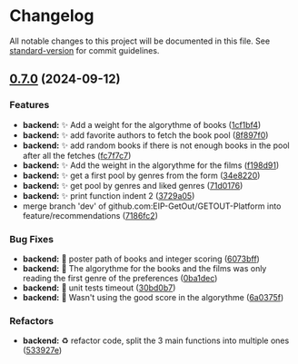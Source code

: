 # Changelog

All notable changes to this project will be documented in this file. See [standard-version](https://github.com/conventional-changelog/standard-version) for commit guidelines.

## [0.7.0](https://github.com/EIP-GetOut/GETOUT-Platform/compare/v0.6.5...v0.7.0) (2024-09-12)


### Features

* **backend:** :sparkles: Add a weight for the algorythme of books ([1cf1bf4](https://github.com/EIP-GetOut/GETOUT-Platform/commit/1cf1bf420b5bf354bd0edf2deb2f55699c038941))
* **backend:** :sparkles: add favorite authors to fetch the book pool ([8f897f0](https://github.com/EIP-GetOut/GETOUT-Platform/commit/8f897f0a24d0467ee9546c1f9461fc5923f99031))
* **backend:** :sparkles: add random books if there is not enough books in the pool after all the fetches ([fc7f7c7](https://github.com/EIP-GetOut/GETOUT-Platform/commit/fc7f7c7c0c9a255bd46b59c9aa69e4117db968d6))
* **backend:** :sparkles: Add the weight in the algorythme for the films ([f198d91](https://github.com/EIP-GetOut/GETOUT-Platform/commit/f198d91b917e0d54e35aff00390a16f331d67c30))
* **backend:** :sparkles: get a first pool by genres from the form ([34e8220](https://github.com/EIP-GetOut/GETOUT-Platform/commit/34e82209553a69bebf6b51de379efaba51d846bb))
* **backend:** :sparkles: get pool by genres and liked genres ([71d0176](https://github.com/EIP-GetOut/GETOUT-Platform/commit/71d0176c48569ee1f0addbd38679a28ec59a9f82))
* **backend:** :sparkles: print function indent 2 ([3729a05](https://github.com/EIP-GetOut/GETOUT-Platform/commit/3729a0500fb5a1157d1e060c382c9399cb51b446))
* merge branch 'dev' of github.com:EIP-GetOut/GETOUT-Platform into feature/recommendations ([7186fc2](https://github.com/EIP-GetOut/GETOUT-Platform/commit/7186fc2c9e247d45786120016d8f4bf2f6e521e7))


### Bug Fixes

* **backend:** :bug: poster path of books and integer scoring ([6073bff](https://github.com/EIP-GetOut/GETOUT-Platform/commit/6073bff9337c4f474c893408ba54a3e785aac1fd))
* **backend:** :bug: The algorythme for the books and the films was only reading the first genre of the preferences ([0ba1dec](https://github.com/EIP-GetOut/GETOUT-Platform/commit/0ba1dec7f15a7395dc8cf70b956c5648032dbb35))
* **backend:** :bug: unit tests timeout ([30bd0b7](https://github.com/EIP-GetOut/GETOUT-Platform/commit/30bd0b702866f9e2912efc8bc920cedf493b6c34))
* **backend:** :bug: Wasn't using the good score in the algorythme ([6a0375f](https://github.com/EIP-GetOut/GETOUT-Platform/commit/6a0375f05ef8ae10092365858d81e2a6c7a21655))


### Refactors

* **backend:** :recycle: refactor code, split the 3 main functions into multiple ones ([533927e](https://github.com/EIP-GetOut/GETOUT-Platform/commit/533927e03654125941e6fc2481318e318622e28d))
